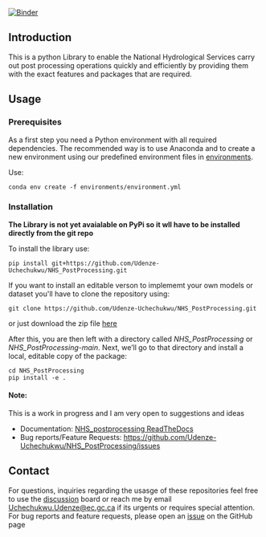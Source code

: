 [![Binder](https://mybinder.org/badge_logo.svg)](https://mybinder.org/v2/gh/UchechukwuUdenze/NHS_PostProcessing/HEAD)


## Introduction

This is a python Library to enable the National Hydrological Services carry out post processing operations quickly and efficiently by providing them with the exact features and packages that are required.


## Usage

### Prerequisites

As a first step you need a Python environment with all required dependencies. The recommended way is to use Anaconda and to create a new environment using our predefined environment files in [environments](https://github.com/Udenze-Uchechukwu/NHS_PostProcessing/tree/main/environments).

Use: 
```
conda env create -f environments/environment.yml
```

### Installation

**The Library is not yet avaialable on PyPi so it wll have to be installed directly from the git repo**

To install the library use:
```
pip install git+https://github.com/Udenze-Uchechukwu/NHS_PostProcessing.git
```

If you want to install an editable verson to implememt your own models or dataset you'll have to clone the repository  using:
```
git clone https://github.com/Udenze-Uchechukwu/NHS_PostProcessing.git
```

or just download the zip file [here](https://github.com/Udenze-Uchechukwu/NHS_PostProcessing/archive/refs/heads/main.zip)

After this, you are then left with a directory called *NHS_PostProcessing* or *NHS_PostProcessing-main*.  Next, we’ll go to that directory and install a local, editable copy of the package:
```
cd NHS_PostProcessing
pip install -e .
```

#### Note:

This is a work in progress and I am very open to suggestions and ideas
- Documentation: [NHS_postprocessing ReadTheDocs](https://nhs-postprocessing.readthedocs.io/en/latest/)
- Bug reports/Feature Requests: https://github.com/Udenze-Uchechukwu/NHS_PostProcessing/issues

## Contact

For questions, inquiries regarding the usasge of these repositories feel free to use the [discussion](https://github.com/Udenze-Uchechukwu/NHS_PostProcessing/discussions) board or reach me by email Uchechukwu.Udenze@ec.gc.ca if its urgents or requires special attention. For bug reports and feature requests, please open an [issue](https://github.com/Udenze-Uchechukwu/NHS_PostProcessing/issues) on the GitHub page
